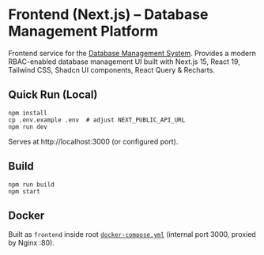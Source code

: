 # Frontend (Next.js) – Database Management Platform

Frontend service for the [Database Management System](https://github.com/ilias363/db-manager-app). Provides a modern RBAC-enabled database management UI built with Next.js 15, React 19, Tailwind CSS, Shadcn UI components, React Query & Recharts.

## Quick Run (Local)
```
npm install
cp .env.example .env  # adjust NEXT_PUBLIC_API_URL
npm run dev
```
Serves at http://localhost:3000 (or configured port).

## Build
```
npm run build
npm start
```

## Docker
Built as `frontend` inside root [`docker-compose.yml`](https://github.com/ilias363/db-manager-app/blob/master/docker-compose.yml) (internal port 3000, proxied by Nginx :80).
